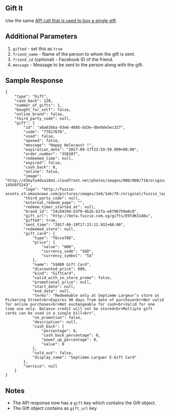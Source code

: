 Gift It
-------

Use the same [API call that is used to buy a single gift](https://github.com/fuzziegang/fuzzie-api-doc/blob/master/payment.md). 

Additional Parameters
---------------------

1. `gifted` - set this as `true`
2. `friend_name` - Name of the person to whom the gift is sent.
3. `friend_id` (optional) - Facebook ID of the friend. 
4. `message` - Message to be sent to the person along with the gift. 

Sample Response
---------------

```
{
    "type": "Gift",
    "cash_back": 120,
    "number_of_gifts": 1,
    "bought_for_self": false,
    "online_brand": false,
    "third_party_code": null,
    "gift": {
        "id": "a8a03bba-93e6-4685-bd3e-dbe9de5ec327",
        "code": "77817676",
        "used": false,
        "opened": false,
        "message": "Happy Holocaust !",
        "expiration_date": "2017-09-17T23:59:59.999+08:00",
        "order_number": "358187",
        "redeemed_time": null,
        "expired": false,
        "cash_back": 0,
        "online": false,
        "image": "http://d3mytoddva16m1.cloudfront.net/photos/images/000/000/718/original/appGraphic_Septiemie.png?1456975243",
        "logo": "http://fuzzie-assets.s3.amazonaws.com/pictures/images/3e6/1e6/78-/original/fuzzie_logo.png",
        "third_party_code": null,
        "external_redeem_page": "",
        "redeem_timer_started_at": null,
        "brand_id": "34cb9194-d3f9-4b2b-b2fa-e8796759e0c8",
        "gift_url": "http://beta.fuzzie.com.sg/gifts/E9TdKX14Ou",
        "gifted": true,
        "sent_time": "2017-06-19T17:23:12.932+08:00",
        "redeemed_store": null,
        "gift_card": {
            "type": "f6cce788",
            "price": {
                "value": "800",
                "currency_code": "SGD",
                "currency_symbol": "S$"
            },
            "name": "S$800 Gift Card",
            "discounted_price": 800,
            "kind": "GiftCard",
            "valid_with_in_store_promo": false,
            "promotional_price": null,
            "start_date": null,
            "end_date": null,
            "terms": "Redeemable only at Septieme Largeur’s store at Pickering Street<br>Expires 90 days from date of purchase<br>Not valid for online purchases<br>Not exchangeable for cash<br>Valid for one time use only. Balance credit will not be stored<br>Multiple gift cards can be used in a single bill<br>",
            "on_promotion": false,
            "description": null,
            "cash_back": {
                "percentage": 0,
                "cash_back_percentage": 0,
                "power_up_percentage": 0,
                "value": 0
            },
            "sold_out": false,
            "display_name": "Septième Larguer E-Gift Card"
        },
        "service": null
    }
}
```

Notes
-----

- The API response now has a `gift` key which contains the Gift object. 
- The Gift object contains as `gift_url` key
